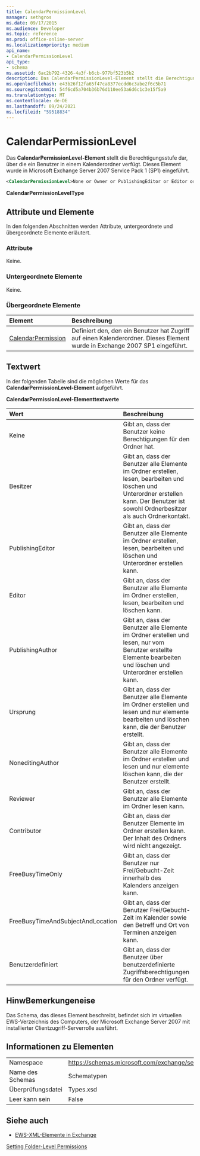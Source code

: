 ```yaml
---
title: CalendarPermissionLevel
manager: sethgros
ms.date: 09/17/2015
ms.audience: Developer
ms.topic: reference
ms.prod: office-online-server
ms.localizationpriority: medium
api_name:
- CalendarPermissionLevel
api_type:
- schema
ms.assetid: 6ac2b792-4326-4a3f-b6cb-977bf523b5b2
description: Das CalendarPermissionLevel-Element stellt die Berechtigungsstufe dar, über die ein Benutzer in einem Kalenderordner verfügt. Dieses Element wurde in Microsoft Exchange Server 2007 Service Pack 1 (SP1) eingeführt.
ms.openlocfilehash: e43b26f12fa65f47ca8377ecdd6c3abe2f6c5b71
ms.sourcegitcommit: 54f6cd5a704b36b76d110ee53a6d6c1c3e15f5a9
ms.translationtype: MT
ms.contentlocale: de-DE
ms.lasthandoff: 09/24/2021
ms.locfileid: "59518834"
---
```

# <a name="calendarpermissionlevel"></a>CalendarPermissionLevel

Das **CalendarPermissionLevel-Element** stellt die Berechtigungsstufe dar, über die ein Benutzer in einem Kalenderordner verfügt. Dieses Element wurde in Microsoft Exchange Server 2007 Service Pack 1 (SP1) eingeführt. 
  
```xml
<CalendarPermissionLevel>None or Owner or PublishingEditor or Editor or PublishingAuthor or Author or NoneditingAuthor or Reviewer or Contributor or FreeBusyTimeOnly or FreeBusyTimeAndSubjectAndLocation or Custom</CalendarPermissionLevel>
```

 **CalendarPermissionLevelType**
## <a name="attributes-and-elements"></a>Attribute und Elemente

In den folgenden Abschnitten werden Attribute, untergeordnete und übergeordnete Elemente erläutert.
  
### <a name="attributes"></a>Attribute

Keine.
  
### <a name="child-elements"></a>Untergeordnete Elemente

Keine.
  
### <a name="parent-elements"></a>Übergeordnete Elemente

|**Element**|**Beschreibung**|
|:-----|:-----|
|[CalendarPermission](calendarpermission.md) <br/> |Definiert den, den ein Benutzer hat Zugriff auf einen Kalenderordner. Dieses Element wurde in Exchange 2007 SP1 eingeführt.  <br/> |
   
## <a name="text-value"></a>Textwert

In der folgenden Tabelle sind die möglichen Werte für das **CalendarPermissionLevel-Element** aufgeführt. 
  
**CalendarPermissionLevel-Elementtextwerte**

|**Wert**|**Beschreibung**|
|:-----|:-----|
|Keine  <br/> |Gibt an, dass der Benutzer keine Berechtigungen für den Ordner hat.  <br/> |
|Besitzer  <br/> |Gibt an, dass der Benutzer alle Elemente im Ordner erstellen, lesen, bearbeiten und löschen und Unterordner erstellen kann. Der Benutzer ist sowohl Ordnerbesitzer als auch Ordnerkontakt.  <br/> |
|PublishingEditor  <br/> |Gibt an, dass der Benutzer alle Elemente im Ordner erstellen, lesen, bearbeiten und löschen und Unterordner erstellen kann.  <br/> |
|Editor  <br/> |Gibt an, dass der Benutzer alle Elemente im Ordner erstellen, lesen, bearbeiten und löschen kann.  <br/> |
|PublishingAuthor  <br/> |Gibt an, dass der Benutzer alle Elemente im Ordner erstellen und lesen, nur vom Benutzer erstellte Elemente bearbeiten und löschen und Unterordner erstellen kann.  <br/> |
|Ursprung  <br/> |Gibt an, dass der Benutzer alle Elemente im Ordner erstellen und lesen und nur elemente bearbeiten und löschen kann, die der Benutzer erstellt.  <br/> |
|NoneditingAuthor  <br/> |Gibt an, dass der Benutzer alle Elemente im Ordner erstellen und lesen und nur elemente löschen kann, die der Benutzer erstellt.  <br/> |
|Reviewer  <br/> |Gibt an, dass der Benutzer alle Elemente im Ordner lesen kann.  <br/> |
|Contributor  <br/> |Gibt an, dass der Benutzer Elemente im Ordner erstellen kann. Der Inhalt des Ordners wird nicht angezeigt.  <br/> |
|FreeBusyTimeOnly  <br/> |Gibt an, dass der Benutzer nur Frei/Gebucht-Zeit innerhalb des Kalenders anzeigen kann.  <br/> |
|FreeBusyTimeAndSubjectAndLocation  <br/> |Gibt an, dass der Benutzer Frei/Gebucht-Zeit im Kalender sowie den Betreff und Ort von Terminen anzeigen kann.  <br/> |
|Benutzerdefiniert  <br/> |Gibt an, dass der Benutzer über benutzerdefinierte Zugriffsberechtigungen für den Ordner verfügt.  <br/> |
   
## <a name="remarks"></a>HinwBemerkungeneise

Das Schema, das dieses Element beschreibt, befindet sich im virtuellen EWS-Verzeichnis des Computers, der Microsoft Exchange Server 2007 mit installierter Clientzugriff-Serverrolle ausführt.
  
## <a name="element-information"></a>Informationen zu Elementen

|||
|:-----|:-----|
|Namespace  <br/> |https://schemas.microsoft.com/exchange/services/2006/types  <br/> |
|Name des Schemas  <br/> |Schematypen  <br/> |
|Überprüfungsdatei  <br/> |Types.xsd  <br/> |
|Leer kann sein  <br/> |False  <br/> |
   
## <a name="see-also"></a>Siehe auch



- [EWS-XML-Elemente in Exchange](ews-xml-elements-in-exchange.md)


[Setting Folder-Level Permissions](https://msdn.microsoft.com/library/c7530e86-5112-401c-b10a-9c054ae59f07%28Office.15%29.aspx)

